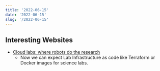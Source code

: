 ```yaml
---
title: '2022-06-15'
date: '2022-06-15'
slug: '/2022-06-15'
---
```


## Interesting Websites

- [Cloud labs: where robots do the research](https://www.nature.com/articles/d41586-022-01618-x)
  - Now we can expect Lab Infrastructure as code like Terraform or Docker images for science labs.
